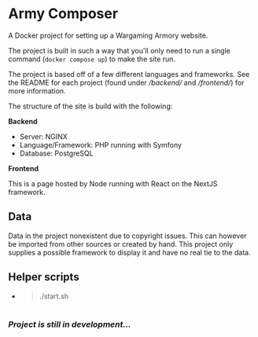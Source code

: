 # Army Composer
A Docker project for setting up a Wargaming Armory website.

The project is built in such a way that you'll only need to run a single command (`docker compose up`) to make the site run.

The project is based off of a few different languages and frameworks. See the README for each project (found under _/backend/_ and _/frontend/_) for more information.

The structure of the site is build with the following:

**Backend**
* Server: NGINX
* Language/Framework: PHP running with Symfony
* Database: PostgreSQL

**Frontend**

This is a page hosted by Node running with React on the NextJS framework.

## Data
Data in the project nonexistent due to copyright issues. This can however be imported from other sources or created by hand. This project only supplies a possible framework to display it and have no real tie to the data.

## Helper scripts
* >./start.sh

#
### _Project is still in development..._